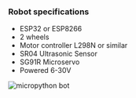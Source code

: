 ### Robot specifications

- ESP32 or ESP8266
- 2 wheels
- Motor controller L298N or similar
- SR04 Ultrasonic Sensor
- SG91R Microservo
- Powered 6-30V

![micropython bot](https://imgur.com/a/vTbrvwG)
